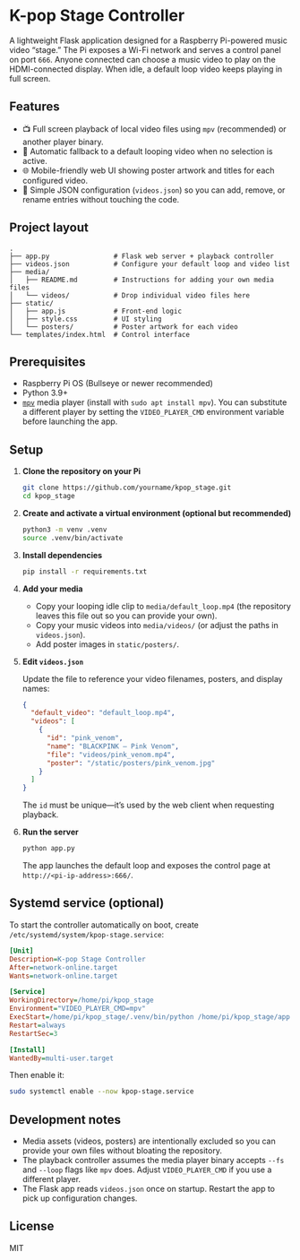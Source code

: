 # K-pop Stage Controller

A lightweight Flask application designed for a Raspberry Pi-powered music video “stage.” The Pi exposes a Wi-Fi network and serves a control panel on port `666`. Anyone connected can choose a music video to play on the HDMI-connected display. When idle, a default loop video keeps playing in full screen.

## Features

- 📺 Full screen playback of local video files using `mpv` (recommended) or another player binary.
- 🔁 Automatic fallback to a default looping video when no selection is active.
- 🌐 Mobile-friendly web UI showing poster artwork and titles for each configured video.
- 🔌 Simple JSON configuration (`videos.json`) so you can add, remove, or rename entries without touching the code.

## Project layout

```
.
├── app.py                # Flask web server + playback controller
├── videos.json           # Configure your default loop and video list
├── media/
│   ├── README.md         # Instructions for adding your own media files
│   └── videos/           # Drop individual video files here
├── static/
│   ├── app.js            # Front-end logic
│   ├── style.css         # UI styling
│   └── posters/          # Poster artwork for each video
└── templates/index.html  # Control interface
```

## Prerequisites

- Raspberry Pi OS (Bullseye or newer recommended)
- Python 3.9+
- [`mpv`](https://mpv.io/) media player (install with `sudo apt install mpv`). You can substitute a different player by setting the `VIDEO_PLAYER_CMD` environment variable before launching the app.

## Setup

1. **Clone the repository on your Pi**

   ```bash
   git clone https://github.com/yourname/kpop_stage.git
   cd kpop_stage
   ```

2. **Create and activate a virtual environment (optional but recommended)**

   ```bash
   python3 -m venv .venv
   source .venv/bin/activate
   ```

3. **Install dependencies**

   ```bash
   pip install -r requirements.txt
   ```

4. **Add your media**

   - Copy your looping idle clip to `media/default_loop.mp4` (the repository leaves this file out so you can provide your own).
   - Copy your music videos into `media/videos/` (or adjust the paths in `videos.json`).
   - Add poster images in `static/posters/`.

5. **Edit `videos.json`**

   Update the file to reference your video filenames, posters, and display names:

   ```json
   {
     "default_video": "default_loop.mp4",
     "videos": [
       {
         "id": "pink_venom",
         "name": "BLACKPINK – Pink Venom",
         "file": "videos/pink_venom.mp4",
         "poster": "/static/posters/pink_venom.jpg"
       }
     ]
   }
   ```

   The `id` must be unique—it’s used by the web client when requesting playback.

6. **Run the server**

   ```bash
   python app.py
   ```

   The app launches the default loop and exposes the control page at `http://<pi-ip-address>:666/`.

## Systemd service (optional)

To start the controller automatically on boot, create `/etc/systemd/system/kpop-stage.service`:

```ini
[Unit]
Description=K-pop Stage Controller
After=network-online.target
Wants=network-online.target

[Service]
WorkingDirectory=/home/pi/kpop_stage
Environment="VIDEO_PLAYER_CMD=mpv"
ExecStart=/home/pi/kpop_stage/.venv/bin/python /home/pi/kpop_stage/app.py
Restart=always
RestartSec=3

[Install]
WantedBy=multi-user.target
```

Then enable it:

```bash
sudo systemctl enable --now kpop-stage.service
```

## Development notes

- Media assets (videos, posters) are intentionally excluded so you can provide your own files without bloating the repository.
- The playback controller assumes the media player binary accepts `--fs` and `--loop` flags like `mpv` does. Adjust `VIDEO_PLAYER_CMD` if you use a different player.
- The Flask app reads `videos.json` once on startup. Restart the app to pick up configuration changes.

## License

MIT
